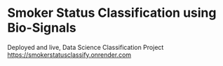 # Smoker Status Classification using Bio-Signals
Deployed and live, Data Science Classification Project
https://smokerstatusclassify.onrender.com
